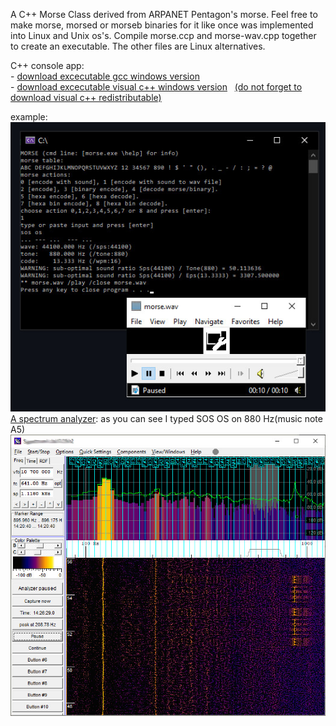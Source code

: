 A C++ Morse Class derived from ARPANET Pentagon's morse. Feel free to make morse, morsed or morseb binaries for it like once was implemented into Linux and Unix os's. Compile morse.ccp and morse-wav.cpp together to create an executable. The other files are Linux alternatives.

C++ console app:<br>
-&nbsp;<a href="https://drive.google.com/file/d/1CrqaxLwJw04FM6kfpHKlVvXU45j7NAX9/view?usp=sharing" target="_blank">download excecutable gcc windows version</a><br> 
-&nbsp;<a href="https://drive.google.com/file/d/1Bct0e8rktVHbLBfXFpTbe7kKInPsnHqi/view?usp=sharing" target="_blank">download excecutable visual c++ windows version</a>&nbsp;&nbsp;
<a href="https://support.microsoft.com/en-us/topic/the-latest-supported-visual-c-downloads-2647da03-1eea-4433-9aff-95f26a218cc0" target="_blank">(do not forget to download visual c++ redistributable)</a><br> 

example:<br>
<img src=https://github.com/RayColt/morse/blob/master/cpp/morse-code.jpg>
<br>
<a href="https://www.qsl.net/dl4yhf/spectra1.html" target="_blank">A spectrum analyzer</a>: as you can see I typed SOS OS on 880 Hz(music note A5)<br>
<img src="https://github.com/RayColt/morse/blob/master/cpp/spectrum-analyzer-morse.jpg" />
<br>

